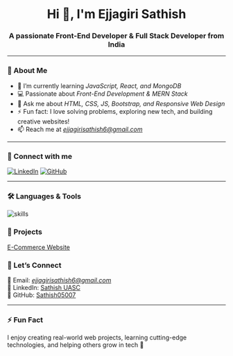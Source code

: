 <h1 align="center">Hi 👋, I'm Ejjagiri Sathish</h1>
<h3 align="center">A passionate Front-End Developer & Full Stack Developer from India</h3>

<!-- <p align="center">
  <img src="https://your-image-link-here.jpg" width="150" alt="Sathish Profile Picture"/>
</p> -->

---

### 🌱 About Me
- 🔭 I’m currently learning *JavaScript, React, and MongoDB*  
- 💻 Passionate about *Front-End Development & MERN Stack*  
- 💬 Ask me about *HTML, CSS, JS, Bootstrap, and Responsive Web Design*  
- ⚡ Fun fact: I love solving problems, exploring new tech, and building creative websites!  
- 📫 Reach me at *ejjagirisathish6@gmail.com*

---

### 🔗 Connect with me  
<p align="left">
<a href="https://www.linkedin.com/in/sathishuasc" target="_blank"><img src="https://img.shields.io/badge/LinkedIn-blue?style=for-the-badge&logo=linkedin" alt="LinkedIn"/></a>
<a href="https://github.com/Sathish05007" target="_blank"><img src="https://img.shields.io/badge/GitHub-black?style=for-the-badge&logo=github" alt="GitHub"/></a>
</p>

---

### 🛠 Languages & Tools
<p align="left">
  <img src="https://skillicons.dev/icons?i=html,css,js,bootstrap,react,nodejs,mongodb,git,vscode" alt="skills"/>
</p>


### 🚀 Projects
<p><a href="https://sathish05007.github.io/HTML-CSS-10k/css-major-project/index.html">E-Commerce Website</a></p>

### 💬 Let’s Connect
📧 Email: *ejjagirisathish6@gmail.com*  
💼 LinkedIn: [Sathish UASC](https://www.linkedin.com/in/sathishuasc)  
🐙 GitHub: [Sathish05007](https://github.com/Sathish05007)

---

### ⚡ Fun Fact
I enjoy creating real-world web projects, learning cutting-edge technologies, and helping others grow in tech 🚀
